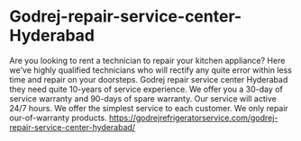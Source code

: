 # Godrej-repair-service-center-Hyderabad
Are you looking to rent a technician to repair your kitchen appliance? Here we've highly qualified technicians who will rectify any quite error within less time and repair on your doorsteps. Godrej repair service center Hyderabad they need quite 10-years of service experience. We offer you a 30-day of service warranty and 90-days of spare warranty. Our service will active 24/7 hours. We offer the simplest service to each customer. We only repair our-of-warranty products. https://godrejrefrigeratorservice.com/godrej-repair-service-center-hyderabad/
